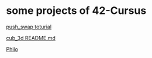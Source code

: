 # some projects of 42-Cursus
[push_swap toturial](https://github.com/ayoub-elidryssy/42-Project/blob/main/push_swap/toturial.md)

[cub_3d README.md](https://github.com/ayoub-elidryssy/42-Project/blob/main/Cub3D/README.md)

<a href="/Philo/philo.md">Philo</a>
